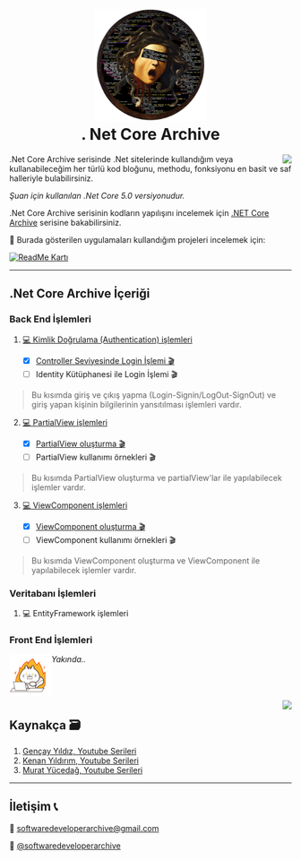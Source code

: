 <h1 align="center">
  <br>
  <a href="https://github.com/zeynepaslierhan/.NetCoreArchive"><img src="https://github.com/zeynepaslierhan/.NetCoreArchive/blob/main/img/Readme/Logo.png" alt="SoftwareDeveloperArchive" width="200"></a>
  <br>
  . Net Core Archive
  <br>
</h1>

<img src="https://github.com/zeynepaslierhan/.NetCoreArchive/blob/main/img/Readme/Giri%C5%9F.gif" align="right">

.Net Core Archive serisinde .Net sitelerinde kullandığım veya kullanabileceğim her türlü kod bloğunu, methodu, fonksiyonu en basit ve saf halleriyle bulabilirsiniz. 

*Şuan için kullanılan .Net Core 5.0 versiyonudur.*

.Net Core Archive serisinin kodların yapılışını incelemek için [.NET Core Archive](https://www.youtube.com/watch?v=cPpfsINyRCs&list=PLjMBQHLzNCzZ7nADOe8ZYej602FbID13M) serisine bakabilirsiniz.

 :dizzy: Burada gösterilen uygulamaları kullandığım projeleri incelemek için:

[![ReadMe Kartı](https://github-readme-stats.vercel.app/api/pin/?username=zeynepaslierhan&repo=.NetCorePractices)](https://github.com/zeynepaslierhan/.NetCorePractices)



---

## .Net Core Archive İçeriği

### Back End İşlemleri

1.  [ :computer: Kimlik Doğrulama (Authentication) işlemleri](https://github.com/zeynepaslierhan/.NetCoreArchive/tree/main/Authentication)

	- [x]  [Controller Seviyesinde Login İşlemi :clapper:](https://github.com/zeynepaslierhan/.NetCoreArchive/tree/main/Authentication/LoginController)
	- [ ] Identity Kütüphanesi ile Login İşlemi :clapper: 

  > Bu kısımda giriş ve çıkış yapma (Login-Signin/LogOut-SignOut) ve giriş yapan kişinin bilgilerinin yansıtılması işlemleri vardır.

2. [ :computer: PartialView işlemleri](https://github.com/zeynepaslierhan/.NetCoreArchive/tree/main/PartialViews/PartialViewPractices)

	 - [x] [PartialView oluşturma :clapper:](https://www.youtube.com/watch?v=XGUQSzAj4DE&list=PLjMBQHLzNCzZ7nADOe8ZYej602FbID13M&index=2&ab_channel=SoftwareDeveloperArchive)
	 - [ ] PartialView kullanımı örnekleri :clapper:
	
  > Bu kısımda PartialView oluşturma ve partialView'lar ile yapılabilecek işlemler vardır. 

3. [ :computer: ViewComponent işlemleri](https://github.com/zeynepaslierhan/.NetCoreArchive/tree/main/ViewComponents/ViewComponentPractices)

	 - [x] [ViewComponent oluşturma :clapper: ](https://www.youtube.com/watch?v=t5fEB9ulkEw&list=PLjMBQHLzNCzZ7nADOe8ZYej602FbID13M&ab_channel=SoftwareDeveloperArchive)
	 - [ ] ViewComponent kullanımı örnekleri :clapper:
	
  > Bu kısımda ViewComponent oluşturma ve ViewComponent ile yapılabilecek işlemler vardır.

### Veritabanı İşlemleri

1. :computer: EntityFramework işlemleri 
	

### Front End İşlemleri

<img src="https://github.com/zeynepaslierhan/.NetCoreArchive/blob/main/img/Readme/exploding-head-laptop-computers.gif" align="left" height="75">

*Yakında..* 

</br>
</br>
</br>

<img src="https://github.com/zeynepaslierhan/.NetCoreArchive/blob/main/img/Readme/Kaynak%C3%A7a.gif" align="right">

## Kaynakça :card_file_box:

1. [Gençay Yıldız, Youtube Serileri](https://www.youtube.com/playlist?list=PLQVXoXFVVtp33KHoTkWklAo72l5bcjPVL)
2. [Kenan Yıldırım, Youtube Serileri](https://www.youtube.com/watch?v=-Fgpo2HvGIE&list=PLpiXyP9d3U1pUCEi8-S2pXzQchNuqJ3Kp)
3. [Murat Yücedağ, Youtube Serileri](https://www.youtube.com/playlist?list=PLKnjBHu2xXNNkinaVhPqPZG0ubaLN63ci)


---
## İletişim :telephone_receiver:

:e-mail:  softwaredeveloperarchive@gmail.com

:iphone: [@softwaredeveloperarchive](https://www.instagram.com/softwaredeveloperarchive/)


